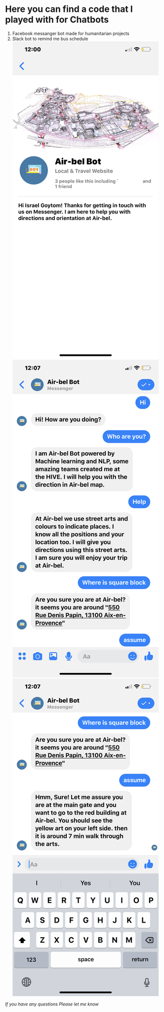# Here you can find a code that I played with for Chatbots
1. Facebook messanger bot made for humanitarian projects
2. Slack bot to remind me bus schedule
![Welcome screen](./bot_ss/IMG_2893.PNG)
![Anotherone](./bot_ss/IMG_2895.PNG)
![Anotherone](./bot_ss/IMG_2896.PNG)

*If you have any questions Please let me know*


